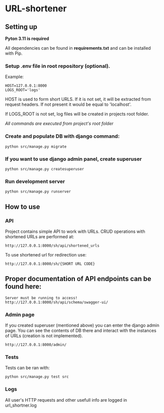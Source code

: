 # URL-shortener
## Setting up
**Pyton 3.11 is required**

All dependencies can be found in **requirements.txt** and can be installed with Pip.

### Setup .env file in root repository (optional).
Example:
```
HOST=127.0.0.1:8000
LOGS_ROOT='logs'
```
HOST is used to form short URLS. If it is not set, it will be extracted from request headers. If not present it would be equal to 'localhost'.

If LOGS_ROOT is not set, log files will be created in projects root folder. 

*All commands are executed from project's root folder*
### Create and populate DB with django command:
```
python src/manage.py migrate
``` 

### If you want to use django admin panel, create superuser
```
python src/manage.py createsuperuser
```
### Run development server
```
python src/manage.py runserver
```

## How to use
### API
Project contains simple API to work with URLs.
CRUD operations with shortened URLs are performed at:
```
http://127.0.0.1:8000/sh/api/shortened_urls
```
To use shortened url for redirection use:
```
http://127.0.0.1:8000/sh/{SHORT URL CODE}
```

## Proper documentation of API endpoints can be found here:
```
Server must be running to access!
http://127.0.0.1:8000/sh/api/schema/swagger-ui/
```

### Admin page
If you created superuser (mentioned above) you can enter the django admin page.
You can see the contents of DB there and interact with the instances of URLs (creation is not implemented).
```
http://127.0.0.1:8000/admin/
```
### Tests
Tests can be ran with:
```
python src/manage.py test src
```
### Logs
All user's HTTP requests and other usefull info are logged in url_shortner.log
